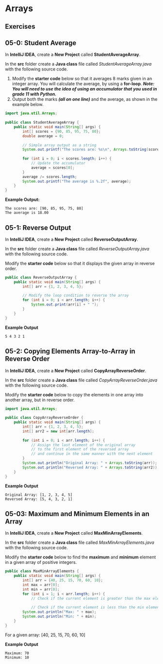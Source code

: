 
# Arrays

## Exercises

## 05-0: Student Average

In **IntelliJ IDEA**, create a **New Project** called **StudentAverageArray**.

In the **src** folder create a **Java class** file called *StudentAverageArray.java* with the following source code.

1.  Modify the **starter code** below so that it averages 8 marks given in an integer array.  You will calculate the average, by using a **for-loop**.  ***Note:  You will need to use the idea of using an accumulator that you used in grade 11 with Python.***
2.  Output both the marks ***(all on one line)*** and the average, as shown in the example below.

```java
import java.util.Arrays;  
  
public class StudentAverageArray {  
    public static void main(String[] args) {  
        int[] scores = {90, 85, 95, 75, 80};  
        double average = 0;  
  
        // Simple array output as a string  
        System.out.printf("The scores are: %s\n", Arrays.toString(scores));  
  
        for (int i = 0; i < scores.length; i++) {  
            // Update the accumulator  
            average = scores[0];  
        }  
        average /= scores.length;  
        System.out.printf("The average is %.2f", average);  
    }  
}
```

**Example Output:**
```
The scores are: [90, 85, 95, 75, 80]
The average is 18.00
```

## 05-1: Reverse Output

In **IntelliJ IDEA**, create a **New Project** called **ReverseOutputArray**.

In the **src** folder create a **Java class** file called *ReverseOutputArray.java* with the following source code.

Modify the **starter code** below so that it displays the given array in reverse order.

```java
public class ReverseOutputArray {  
    public static void main(String[] args) {  
        int[] arr = {1, 2, 3, 4, 5};  
  
        // Modify the loop condition to reverse the array  
        for (int i = 0; i < arr.length; i++) {  
            System.out.print(arr[i] + " ");  
        }  
    }  
}
```

**Example Output**
```
5 4 3 2 1
```

## 05-2: Copying Elements Array-to-Array in Reverse Order

In **IntelliJ IDEA**, create a **New Project** called **CopyArrayReverseOrder**.

In the **src** folder create a **Java class** file called *CopyArrayReverseOrder.java* with the following source code.

Modify the **starter code** below to copy the elements in one array into another array, but in reverse order.  

```java
import java.util.Arrays;  
  
public class CopyArrayReverseOrder {  
    public static void main(String[] args) {  
        int[] arr = {1, 2, 3, 4, 5};  
        int[] arr2 = new int[arr.length];  
  
        for (int i = 0; i < arr.length; i++) {  
            // Assign the last element of the original array  
	        // to the first element of the reversed array
	        // and continue in the same manner with the next element
	    }  
        System.out.println("Original Array: " + Arrays.toString(arr));  
        System.out.println("Reversed Array: " + Arrays.toString(arr2));  
    }  
}
```

**Example Output**
```
Original Array: [1, 2, 3, 4, 5]
Reversed Array: [5, 4, 3, 2, 1]
```

## 05-03: Maximum and Minimum Elements in an Array

In **IntelliJ IDEA**, create a **New Project** called **MaxMinArrayElements**.

In the **src** folder create a **Java class** file called *MaxMinArrayElements.java* with the following source code.

Modify the **starter code** below to find the **maximum** and **minimum** element in a given array of positive integers.  

```java
public class MaxMinArrayElements {  
    public static void main(String[] args) {  
        int[] arr = {40, 25, 15, 70, 60, 10};  
        int max = arr[0];  
        int min = arr[0];  
        for (int i = 1; i < arr.length; i++) {  
            // Check if the current element is greater than the max element  
  
            // Check if the current element is less than the min element        }  
        System.out.println("Max: " + max);  
        System.out.println("Min: " + min);  
    }  
}
```

For a given array: [40, 25, 15, 70, 60, 10]

**Example Output**
```
Maximum: 70
Minimum: 10
```
